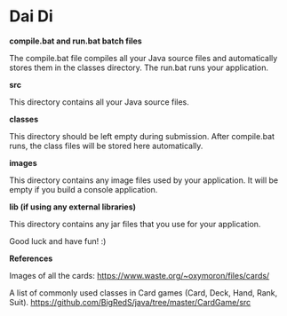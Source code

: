 # Dai Di

**compile.bat and run.bat batch files**

The compile.bat file compiles all your Java source files and automatically stores them in the classes directory. The run.bat runs your application.

**src**

This directory contains all your Java source files.

**classes**

This directory should be left empty during submission. After compile.bat runs, the class files will be stored here automatically.

**images**

This directory contains any image files used by your application. It will be empty if you build a console application.

**lib (if using any external libraries)**

This directory contains any jar files that you use for your application.

Good luck and have fun! :)

**References**

Images of all the cards: https://www.waste.org/~oxymoron/files/cards/

A list of commonly used classes in Card games (Card, Deck, Hand, Rank, Suit). https://github.com/BigRedS/java/tree/master/CardGame/src
